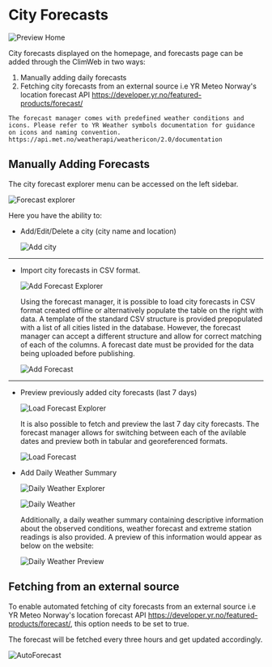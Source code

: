 # City Forecasts

![Preview Home](../_static/images/city_forecasts/preview_home.png "Preview Home")

City forecasts displayed on the homepage, and forecasts page can be added through the ClimWeb in two ways:
1. Manually adding daily forecasts
2. Fetching city forecasts from an external source i.e YR Meteo Norway's location forecast API https://developer.yr.no/featured-products/forecast/

```{note}
The forecast manager comes with predefined weather conditions and icons. Please refer to YR Weather symbols documentation for guidance on icons and naming convention. https://api.met.no/weatherapi/weathericon/2.0/documentation
```

## Manually Adding Forecasts

The city forecast explorer menu can be accessed on the left sidebar. 

![Forecast explorer](../_static/images/city_forecasts/forecast_explorer.png "Forecast explorer")

Here you have the ability to:
- Add/Edit/Delete a city (city name and location)

    ![Add city](../_static/images/city_forecasts/add_city.png "Add city")

---

- Import city forecasts in CSV format.

    ![Add Forecast Explorer](../_static/images/city_forecasts/add_forecast_explorer.png "Add Forecast Explorer")


    Using the forecast manager, it is possible to load city forecasts in CSV format created offline or alternatively populate the table on the right with data. A template of the standard CSV structure is provided prepopulated with a list of all cities listed in the database. However, the forecast manager can accept a different structure and allow for correct matching of each of the columns. A forecast date must be provided for the data being uploaded before publishing.

    ![Add Forecast](../_static/images/city_forecasts/add_forecast.png "Add Forecast")

---

- Preview previously added city forecasts (last 7 days)

    ![Load Forecast Explorer](../_static/images/city_forecasts/load_forecast_explorer.png "Load Forecast Explorer")

    It is also possible to fetch and preview the last 7 day city forecasts. The forecast manager allows for switching between each of the avilable dates and preview both in tabular and georeferenced formats.

    ![Load Forecast](../_static/images/city_forecasts/load_forecast.png "Load Forecast")

- Add Daily Weather Summary

    ![Daily Weather Explorer](../_static/images/city_forecasts/daily_weather_explorer.png "Daily Weather Explorer")

    ![Daily Weather](../_static/images/city_forecasts/daily_weather.png "Daily Weather")

    Additionally, a daily weather summary containing descriptive information about the observed conditions, weather forecast and extreme station readings is also provided. A preview of this information would appear as below on the website:

    ![Daily Weather Preview](../_static/images/city_forecasts/daily_weather_preview.png "Daily Weather Preview")


## Fetching from an external source

To enable automated fetching of city forecasts from an external source i.e YR Meteo Norway's location forecast API https://developer.yr.no/featured-products/forecast/, this option needs to be set to true.

The forecast will be fetched every three hours and get updated accordingly.

![AutoForecast](../_static/images/city_forecasts/autoforecast.png "AutoForecast")